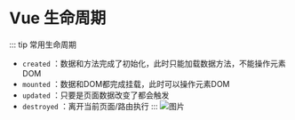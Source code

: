# Vue 生命周期

::: tip 常用生命周期
- `created` ：数据和方法完成了初始化，此时只能加载数据方法，不能操作元素DOM
- `mounted` ：数据和DOM都完成挂载，此时可以操作元素DOM
- `updated` ：只要是页面数据改变了都会触发
- `destroyed` ：离开当前页面/路由执行
:::
  ![图片](/img/lifecycle.png)
